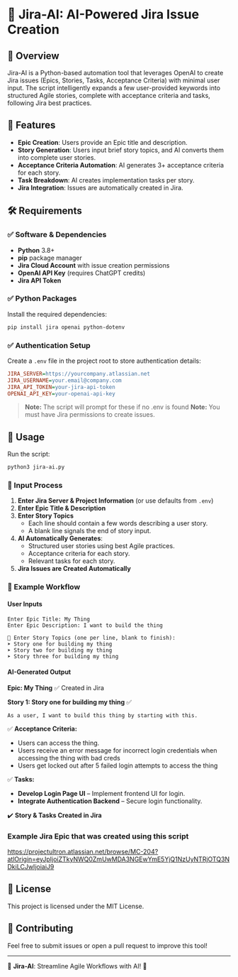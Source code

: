 # 🚀 Jira-AI: AI-Powered Jira Issue Creation

## 📌 Overview
Jira-AI is a Python-based automation tool that leverages OpenAI to create Jira issues (Epics, Stories, Tasks, Acceptance Criteria) with minimal user input. The script intelligently expands a few user-provided keywords into structured Agile stories, complete with acceptance criteria and tasks, following Jira best practices.

## 🔹 Features
- **Epic Creation**: Users provide an Epic title and description.
- **Story Generation**: Users input brief story topics, and AI converts them into complete user stories.
- **Acceptance Criteria Automation**: AI generates 3+ acceptance criteria for each story.
- **Task Breakdown**: AI creates implementation tasks per story.
- **Jira Integration**: Issues are automatically created in Jira.

## 🛠️ Requirements
### ✅ **Software & Dependencies**
- **Python** 3.8+
- **pip** package manager
- **Jira Cloud Account** with issue creation permissions
- **OpenAI API Key** (requires ChatGPT credits)
- **Jira API Token**

### ✅ **Python Packages**
Install the required dependencies:
```sh
pip install jira openai python-dotenv
```

### ✅ **Authentication Setup**
Create a `.env` file in the project root to store authentication details:
```ini
JIRA_SERVER=https://yourcompany.atlassian.net
JIRA_USERNAME=your.email@company.com
JIRA_API_TOKEN=your-jira-api-token
OPENAI_API_KEY=your-openai-api-key
```
> **Note:** The script will prompt for these if no .env is found
> **Note:** You must have Jira permissions to create issues.

## 🔹 Usage
Run the script:
```sh
python3 jira-ai.py
```
### 📌 Input Process
1. **Enter Jira Server & Project Information** (or use defaults from `.env`)
2. **Enter Epic Title & Description**
3. **Enter Story Topics**
   - Each line should contain a few words describing a user story.
   - A blank line signals the end of story input.
4. **AI Automatically Generates**:
   - Structured user stories using best Agile practices.
   - Acceptance criteria for each story.
   - Relevant tasks for each story.
5. **Jira Issues are Created Automatically**

### 📌 Example Workflow
#### **User Inputs**
```
Enter Epic Title: My Thing
Enter Epic Description: I want to build the thing

🔹 Enter Story Topics (one per line, blank to finish):
➤ Story one for building my thing
➤ Story two for building my thing
➤ Story three for building my thing

```
#### **AI-Generated Output**
**Epic: My Thing** ✅ Created in Jira

**Story 1: Story one for building my thing** ✅
```
As a user, I want to build this thing by starting with this.
```
✅ **Acceptance Criteria:**
- Users can access the thing.
- Users receive an error message for incorrect login credentials when accessing the thing with bad creds
- Users get locked out after 5 failed login attempts to access the thing

✅ **Tasks:**
- **Develop Login Page UI** – Implement frontend UI for login.
- **Integrate Authentication Backend** – Secure login functionality.

✔️ **Story & Tasks Created in Jira**

### Example Jira Epic that was created using this script
https://projectultron.atlassian.net/browse/MC-204?atlOrigin=eyJpIjoiZTkyNWQ0ZmUwMDA3NGEwYmE5YjQ1NzUyNTRjOTQ3NDkiLCJwIjoiaiJ9

## 📌 License
This project is licensed under the MIT License.

## 📌 Contributing
Feel free to submit issues or open a pull request to improve this tool!

---
🚀 **Jira-AI**: Streamline Agile Workflows with AI! 🚀

